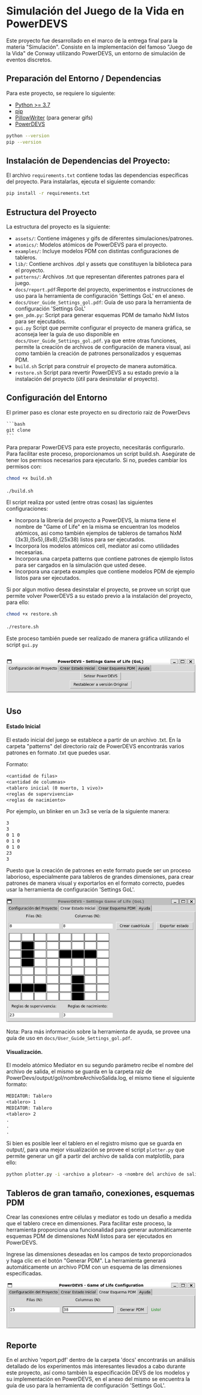 # Simulación del Juego de la Vida en PowerDEVS

Este proyecto fue desarrollado en el marco de la entrega final para la materia "Simulación". Consiste en la implementación del famoso "Juego de la Vida" de Conway utilizando PowerDEVS, un entorno de simulación de eventos discretos. 


## Preparación del Entorno / Dependencias

Para este proyecto, se requiere lo siguiente:

- [Python >= 3.7](https://www.python.org/downloads/)
- [pip](https://pip.pypa.io/en/stable/installation/)
- [PillowWriter](https://pypi.org/project/PillowWriter/) (para generar gifs)
- [PowerDEVS](https://sourceforge.net/projects/powerdevs/)
```bash
python --version
pip --version
```

## Instalación de Dependencias del Proyecto:

El archivo `requirements.txt` contiene todas las dependencias específicas del proyecto. Para instalarlas, ejecuta el siguiente comando:

```bash
pip install -r requirements.txt
```

## Estructura del Proyecto

La estructura del proyecto es la siguiente:

- `assets/`: Contiene imágenes y gifs de diferentes simulaciones/patrones.
- `atomics/`: Modelos atómicos de PowerDEVS para el proyecto.
- `examples/`: Incluye modelos PDM con distintas configuraciones de tableros.
- `lib/`: Contiene archivos .dpl y assets que constituyen la biblioteca para el proyecto.
- `patterns/`: Archivos .txt que representan diferentes patrones para el juego.
- `docs/report.pdf`:Reporte del proyecto, experimentos e instrucciones de uso para la herramienta de configuración 'Settings GoL' en el anexo.
- `docs/User_Guide_Settings_gol.pdf`: Guía de uso para la herramienta de configuración 'Settings GoL'
- `gen_pdm.py`: Script para generar esquemas PDM de tamaño NxM listos para ser ejecutados.
- `gui.py` Script que permite configurar el proyecto de manera gráfica, se aconseja leer la guía de uso disponible en `docs/User_Guide_Settings_gol.pdf`. ya que entre otras funciones, permite la creación de archivos de configuración de manera visual, asi como también la creación de patrones personalizados y esquemas PDM.
- `build.sh` Script para construir el proyecto de manera automática.
- `restore.sh` Script para revertir PowerDEVS a su estado previo a la instalación del proyecto (útil para desinstalar el proyecto).



## Configuración del Entorno

El primer paso es clonar este proyecto en su directorio raiz de PowerDevs 
    
    ```bash
    git clone
    ```

Para preparar PowerDEVS para este proyecto, necesitarás configurarlo. Para facilitar este proceso, proporcionamos un script build.sh. Asegúrate de tener los permisos necesarios para ejecutarlo. Si no, puedes cambiar los permisos con:
```bash
chmod +x build.sh

./build.sh
```
El script realiza por usted (entre otras cosas) las siguientes configuraciones:
- Incorpora la libreria del proyecto a PowerDEVS, la misma tiene el nombre de "Game of Life" en la misma se encuentran los modelos atómicos, asi como también ejemplos de tableros de tamaños NxM (3x3),(5x5),(8x8),(25x38) listos para ser ejecutados.
- Incorpora los modelos atómicos cell, mediator así como utilidades necesarias.
- Incorpora una carpeta patterns que contiene patrones de ejemplo listos para ser cargados en la simulación que usted desee.
- Incorpora una carpeta examples que contiene modelos PDM de ejemplo listos para ser ejecutados.

Si por algun motivo desea desinstalar el proyecto, se provee un script que permite volver PowerDEVS a su estado previo a la instalación del proyecto, para ello:

```bash
chmod +x restore.sh

./restore.sh
```
Este proceso también puede ser realizado de manera gráfica utilizando el script `gui.py`

![nombre_alternativo](report/readme_imgs/build.png)
---


## Uso 

#### Estado Inicial
El estado inicial del juego se establece a partir de un archivo .txt. En la carpeta "patterns" del directorio raíz de PowerDEVS encontrarás varios patrones en formato .txt que puedes usar.

Formato:
```
<cantidad de filas>
<cantidad de columnas>
<tablero inicial (0 muerto, 1 vivo)>
<reglas de supervivencia>
<reglas de nacimiento>
```

Por ejemplo, un blinker en un 3x3 se vería de la siguiente manera:

```
3
3
0 1 0
0 1 0
0 1 0
23
3
```

Puesto que la creación de patrones en este formato puede ser un proceso laborioso, especialmente para tableros de grandes dimensiones, para crear patrones de manera visual y exportarlos en el formato correcto, puedes usar la herramienta de configuración 'Settings GoL'.

![settings gol pestaña creación de estado](assets/gui/pestania2.png)

Nota: Para más información sobre la herramienta de ayuda, se provee una guía de uso en `docs/User_Guide_Settings_gol.pdf`.

#### Visualización.

El modelo atómico Mediator en su segundo parámetro recibe el nombre del archivo de salida, el mismo se guarda en la carpeta raiz de PowerDevs/output/gol/nombreArchivoSalida.log, el mismo tiene el siguiente formato:

```
MEDIATOR: Tablero
<tablero> 1
MEDIATOR: Tablero
<tablero> 2
.
.
.
```

Si bien es posible leer el tablero en el registro mismo que se guarda en output/,  para una mejor visualización se provee el script `plotter.py` que permite generar un gif a partir del archivo de salida con matplotlib, para ello:

```bash
python plotter.py -i <archivo a plotear> -o <nombre del archivo de salida>
```


## Tableros de gran tamaño, conexiones, esquemas PDM

Crear las conexiones entre células y mediator es todo un desafio a medida que el tablero crece en dimensiones. Para facilitar este proceso, la herramienta proporciona una funcionalidad para generar automáticamente esquemas PDM de dimensiones NxM listos para ser ejecutados en PowerDEVS.

Ingrese las dimensiones deseadas en los campos de texto proporcionados y haga clic en el botón "Generar PDM". La herramienta generará automáticamente un archivo PDM con un esquema de las dimensiones especificadas.

![settings gol pestaña creación de esquema PDM](assets/gui/pestania3.png)


## Reporte

En el archivo 'report.pdf' dentro de la carpeta 'docs' encontrarás un análisis detallado de los experimentos más interesantes llevados a cabo durante este proyecto, así como también la especificación DEVS de los modelos y su implementación en PowerDEVS, en el anexo del mismo se encuentra la guía de uso para la herramienta de configuración 'Settings GoL'.


